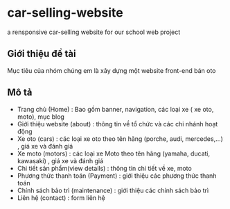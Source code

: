 # car-selling-website
a rensponsive car-selling website for our school web project

## Giới thiệu đề tài
Mục tiêu của nhóm chúng em là xây dựng một website front-end bán oto 

## Mô tả
* Trang chủ (Home) : Bao gồm banner, navigation, các loại xe ( xe oto, moto), mục blog
* Giới thiệu website (about) : thông tin về tổ chức và các chi nhánh hoạt động
* Xe oto (cars) : các loại xe oto theo tên hãng (porche, audi, mercedes,...) , giá xe và đánh giá
* Xe moto (motors) : các loại xe Moto theo tên hãng (yamaha, ducati, kawasaki) , giá xe và đánh giá
* Chi tiết sản phẩm(view details) : thông tin chi tiết về xe, moto
* Phương thức thanh toán (Payment) : giới thiệu các phương thức thanh toán
* Chính sách bảo trì (maintenance) : giới thiệu các chính sách bảo trì
* Liên hệ (contact) : form liên hệ
